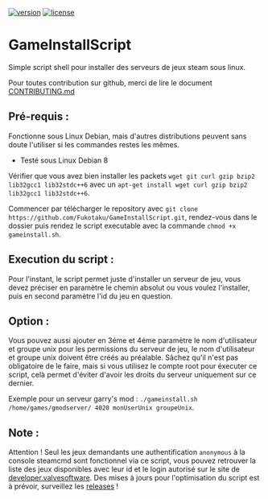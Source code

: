 [![version](https://img.shields.io/badge/Version-1.1-brightgreen.svg)]()
[![license](https://img.shields.io/badge/License-MIT-blue.svg)]()
# GameInstallScript
Simple script shell pour installer des serveurs de jeux steam sous linux.

Pour toutes contribution sur github, merci de lire le document [CONTRIBUTING.md](https://github.com/Fukotaku/GameInstallScript/blob/master/CONTRIBUTING.md)

## Pré-requis :
Fonctionne sous Linux Debian, mais d'autres distributions peuvent sans doute l'utiliser si les commandes restes les mêmes.
- Testé sous Linux Debian 8

Vérifier que vous avez bien installer les packets `wget git curl gzip bzip2 lib32gcc1 lib32stdc++6` avec un `apt-get install wget curl gzip bzip2 lib32gcc1 lib32stdc++6`.

Commencer par télécharger le repository avec `git clone https://github.com/Fukotaku/GameInstallScript.git`, rendez-vous dans le dossier puis rendez le script executable avec la commande `chmod +x gameinstall.sh`.

## Execution du script :
Pour l'instant, le script permet juste d'installer un serveur de jeu, vous devez préciser en paramètre le chemin absolut ou vous voulez l'installer, puis en second paramètre l'id du jeu en question.

## Option :
Vous pouvez aussi ajouter en 3éme et 4éme paramètre le nom d'utilisateur et groupe unix pour les permissions du serveur de jeu, le nom d'utilisateur et groupe unix doivent être créés au préalable.
Sâchez qu'il n'est pas obligatoire de le faire, mais si vous utilisez le compte root pour éxecuter ce script, celà permet d'éviter d'avoir les droits du serveur uniquement sur ce dernier.

Exemple pour un serveur garry's mod : `./gameinstall.sh /home/games/gmodserver/ 4020 monUserUnix groupeUnix`.

## Note :
Attention !
Seul les jeux demandants une authentification `anonymous` à la console steamcmd sont fonctionnel via ce script, vous pouvez retrouver la liste des jeux disponibles avec leur id et le login autorisé sur le site de [developer.valvesoftware](https://developer.valvesoftware.com/wiki/Dedicated_Servers_List).
Des mises à jours pour l'optimisation du script est à prévoir, surveillez les [releases](https://github.com/Fukotaku/GameInstallScript/releases) !
